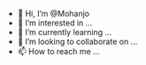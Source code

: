 - 👋 Hi, I’m @Mohanjo
- 👀 I’m interested in ...
- 🌱 I’m currently learning ...
- 💞️ I’m looking to collaborate on ...
- 📫 How to reach me ...

<!---
Mohanjo/Mohanjo is a ✨ special ✨ repository because its `README.md` (this file) appears on your GitHub profile.
You can click the Preview link to take a look at your changes.
--->

